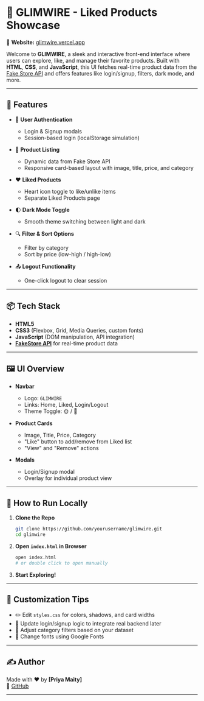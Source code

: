 # 💎 GLIMWIRE - Liked Products Showcase

🔗 **Website:** [glimwire.vercel.app](https://glim-wire-website-git-main-priyamaitys-projects.vercel.app/)

Welcome to **GLIMWIRE**, a sleek and interactive front-end interface where users can explore, like, and manage their favorite products. Built with **HTML**, **CSS**, and **JavaScript**, this UI fetches real-time product data from the [Fake Store API](https://fakestoreapi.com/) and offers features like login/signup, filters, dark mode, and more.

---

## 🚀 Features

- 🔐 **User Authentication**
  - Login & Signup modals
  - Session-based login (localStorage simulation)

- 🛒 **Product Listing**
  - Dynamic data from Fake Store API
  - Responsive card-based layout with image, title, price, and category

- ❤️ **Liked Products**
  - Heart icon toggle to like/unlike items
  - Separate Liked Products page

- 🌓 **Dark Mode Toggle**
  - Smooth theme switching between light and dark

- 🔍 **Filter & Sort Options**
  - Filter by category
  - Sort by price (low-high / high-low)

- 📤 **Logout Functionality**
  - One-click logout to clear session

---

## 📦 Tech Stack

- **HTML5**
- **CSS3** (Flexbox, Grid, Media Queries, custom fonts)
- **JavaScript** (DOM manipulation, API integration)
- **[FakeStore API](https://fakestoreapi.com/)** for real-time product data

---

## 🖼️ UI Overview

- **Navbar**
  - Logo: `GLIMWIRE`
  - Links: Home, Liked, Login/Logout
  - Theme Toggle: 🌞 / 🌙

- **Product Cards**
  - Image, Title, Price, Category
  - "Like" button to add/remove from Liked list
  - "View" and "Remove" actions

- **Modals**
  - Login/Signup modal
  - Overlay for individual product view

---

## 📲 How to Run Locally

1. **Clone the Repo**
   ```bash
   git clone https://github.com/yourusername/glimwire.git
   cd glimwire
   ```

2. **Open `index.html` in Browser**
   ```bash
   open index.html
   # or double click to open manually
   ```

3. **Start Exploring!**

---

## 🔧 Customization Tips

- ✏️ Edit `styles.css` for colors, shadows, and card widths
- 🔐 Update login/signup logic to integrate real backend later
- 🧩 Adjust category filters based on your dataset
- 🎨 Change fonts using Google Fonts

---

## ✍️ Author

Made with ❤️ by **[Priya Maity]**  
🔗 [GitHub](https://github.com/PriyaMaity) 

---
